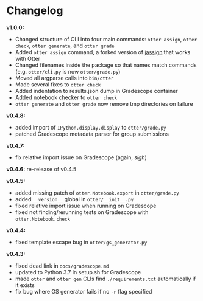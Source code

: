 # Changelog

**v1.0.0:**

* Changed structure of CLI into four main commands: `otter assign`, `otter check`, `otter generate`, and `otter grade`
* Added `otter assign` command, a forked version of [jassign](https://github.com/okpy/jassign) that works with Otter
* Changed filenames inside the package so that names match commands (e.g. `otter/cli.py` is now `otter/grade.py`)
* Moved all argparse calls into `bin/otter`
* Made several fixes to `otter check`
* Added indentation to results.json dump in Gradescope container
* Added notebook checker to `otter check`
* `otter generate` and `otter grade` now remove tmp directories on failure

**v0.4.8:**

* added import of `IPython.display.display` to `otter/grade.py`
* patched Gradescope metadata parser for group submissions

**v0.4.7:**

* fix relative import issue on Gradescope (again, *sigh*)

**v0.4.6:** re-release of v0.4.5

**v0.4.5:**

* added missing patch of `otter.Notebook.export` in `otter/grade.py`
* added `__version__` global in `otter/__init__.py`
* fixed relative import issue when running on Gradescope
* fixed not finding/rerunning tests on Gradescope with `otter.Notebook.check`

**v0.4.4:**

* fixed template escape bug in `otter/gs_generator.py`

**v0.4.3:**

* fixed dead link in `docs/gradescope.md`
* updated to Python 3.7 in setup.sh for Gradescope
* made `otter` and `otter gen` CLIs find `./requirements.txt` automatically if it exists
* fix bug where GS generator fails if no `-r` flag specified
